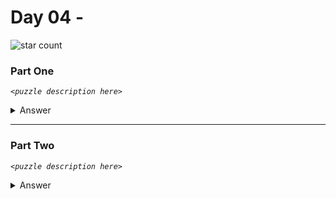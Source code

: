 # Day 04 - 
![star count](https://img.shields.io/endpoint?url=https://raw.githubusercontent.com/kata-gatame/advent-of-code/main/2021/day-04/stars.json)

### Part One
*`<puzzle description here>`*

<details>
  <summary>Answer</summary>

  Your puzzle answer was **``**.
</details>

<hr/>

### Part Two
*`<puzzle description here>`*

<details>
  <summary>Answer</summary>

  Your puzzle answer was **``**.
</details>